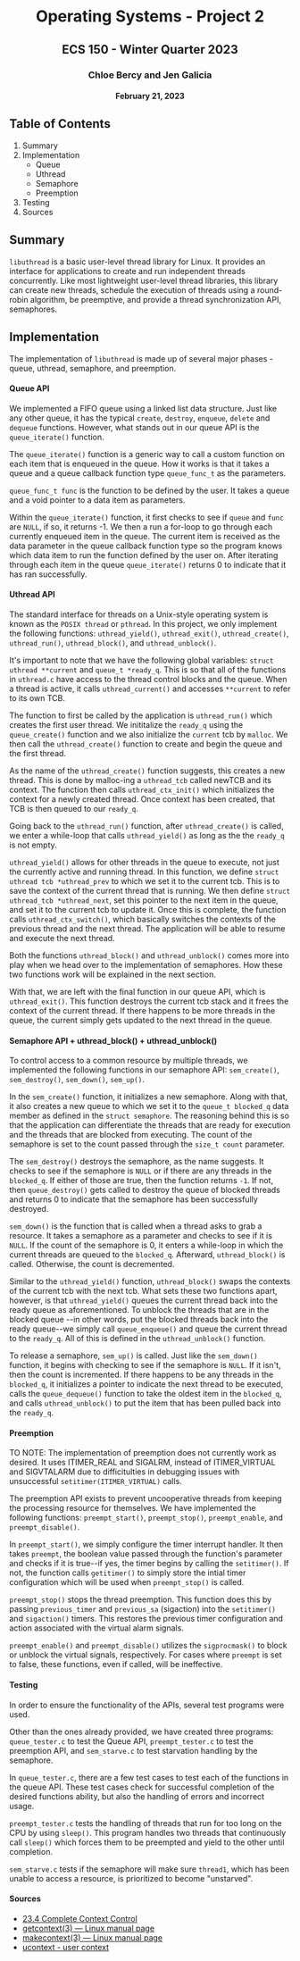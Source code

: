 <h1 align = "center"> Operating Systems - Project 2 </h1>
<h2 align = "center"> ECS 150 - Winter Quarter 2023 </h2>
<h3 align = "center"> Chloe Bercy and Jen Galicia </h3>
<h4 align = "center"> February 21, 2023 </h4>

## Table of Contents
1. Summary
2. Implementation
    * Queue
    * Uthread
    * Semaphore
    * Preemption
3. Testing
4. Sources

## Summary
`libuthread` is a basic user-level thread library for Linux. It provides an 
interface for applications to create and run independent threads concurrently.
Like most lightweight user-level thread libraries, this library can create new 
threads, schedule the execution of threads using a round-robin algorithm, be 
preemptive, and provide a thread synchronization API, semaphores.

## Implementation
The implementation of `libuthread` is made up of several major phases - queue, 
uthread, semaphore, and preemption.

#### Queue API
We implemented a FIFO queue using a linked list data structure. Just like any 
other queue, it has the typical `create`, `destroy`, `enqueue`, `delete` and 
`dequeue` functions. However, what stands out in our queue API is the 
`queue_iterate()` function.

The `queue_iterate()` function is a generic way to call a custom function on 
each item that is enqueued in the queue. How it works is that it takes a queue 
and a queue callback function type `queue_func_t` as the parameters. 

`queue_func_t func` is the function to be defined by the user. It takes a queue 
and a void pointer to a data item as parameters. 

Within the `queue_iterate()` function, it first checks to see if `queue` and 
`func` are `NULL`, if so, it returns -1. We then a run a for-loop to go through 
each currently enqueued item in the queue. The current item is received as the 
data parameter in the queue callback function type so the program knows which 
data item to run the function defined by the user on. After iterating through 
each item in the queue `queue_iterate()` returns 0 to indicate that it has ran 
successfully. 

#### Uthread API
The standard interface for threads on a Unix-style operating system is known as 
the `POSIX thread` or `pthread`. In this project, we only implement the 
following functions: `uthread_yield()`, `uthread_exit()`, `uthread_create()`, 
`uthread_run()`, `uthread_block()`, and `uthread_unblock()`.

It's important to note that we have the following global variables: 
`struct uthread **current` and `queue_t *ready_q`. This is so that all of the 
functions in `uthread.c` have access to the thread control blocks and the queue. 
When a thread is active, it calls `uthread_current()` and accesses `**current` 
to refer to its own TCB.

The function to first be called by the application is `uthread_run()` which 
creates the first user thread. We inititalize the `ready_q` using the 
`queue_create()` function and we also initialize the `current` tcb by `malloc`. 
We then call the `uthread_create()` function to create and begin the queue and 
the first thread. 

As the name of the `uthread_create()` function suggests, this creates a new 
thread. This is done by malloc-ing a `uthread_tcb` called newTCB and its 
context. The function then calls `uthread_ctx_init()` which initializes the 
context for a newly created thread. Once context has been created, that TCB is 
then queued to our `ready_q`.

Going back to the `uthread_run()` function, after `uthread_create()` is called, 
we enter a while-loop that calls `uthread_yield()` as long as the the `ready_q` 
is not empty. 

`uthread_yield()` allows for other threads in the queue to execute, not just the
currently active and running thread. In this function, we define 
`struct uthread tcb *uthread_prev` to which we set it to the current tcb. This 
is to save the context of the current thread that is running. We then define 
`struct uthread_tcb *uthread_next`, set this pointer to the next item in the 
queue, and set it to the current tcb to update it. Once this is complete, the 
function calls `uthread_ctx_switch()`, which basically switches the contexts of
the previous thread and the next thread. The application will be able to 
resume and execute the next thread. 

Both the functions `uthread_block()` and `uthread_unblock()` comes more into 
play when we head over to the implementation of semaphores. How these two 
functions work will be explained in the next section.

With that, we are left with the final function in our queue API, which is 
`uthread_exit()`. This function destroys the current tcb stack and it frees the 
context of the current thread. If there happens to be more threads in the queue,
the current simply gets updated to the next thread in the queue. 

#### Semaphore API + uthread_block() + uthread_unblock()
To control access to a common resource by multiple threads, we implemented the 
following functions in our semaphore API: `sem_create()`, `sem_destroy()`, 
`sem_down()`, `sem_up()`.

In the `sem_create()` function, it initializes a new semaphore. Along with that,
it also creates a new queue to which we set it to the `queue_t blocked_q` data 
member as defined in the `struct semaphore`. The reasoning behind this is so 
that the application can differentiate the threads that are ready for execution 
and the threads that are blocked from executing. The count of the semaphore is 
set to the count passed through the `size_t count` parameter. 

The `sem_destroy()` destroys the semaphore, as the name suggests. It checks to 
see if the semaphore is `NULL` or if there are any threads in the `blocked_q`. 
If either of those are true, then the function returns `-1`. If not, then 
`queue_destroy()` gets called to destroy the queue of blocked threads and 
returns 0 to indicate that the semaphore has been successfully destroyed. 

`sem_down()` is the function that is called when a thread asks to grab a 
resource. It takes a semaphore as a parameter and checks to see if it is `NULL`.
If the count of the semaphore is 0, it enters a while-loop in which the current 
threads are queued to the `blocked_q`. Afterward, `uthread_block()` is called. 
Otherwise, the count is decremented.

Similar to the `uthread_yield()` function, `uthread_block()` swaps the contexts 
of the current tcb with the next tcb. What sets these two functions apart, 
however, is that `uthread_yield()` queues the current thread back into the ready
queue as aforementioned. To unblock the threads that are in the blocked queue
--in other words, put the blocked threads back into the ready queue--we simply 
call `queue_enqueue()` and queue the current thread to the `ready_q`. All of 
this is defined in the `uthread_unblock()` function. 

To release a semaphore, `sem_up()` is called. Just like the `sem_down()` 
function, it begins with checking to see if the semaphore is `NULL`. If it 
isn't, then the count is incremented. If there happens to be any threads in the 
`blocked_q`, it initializes a pointer to indicate the next thread to be 
executed, calls the `queue_dequeue()` function to take the oldest item in the 
`blocked_q`, and calls `uthread_unblock()` to put the item that has been pulled 
back into the `ready_q`.

#### Preemption
TO NOTE: The implementation of preemption does not currently work as desired.
It uses ITIMER_REAL and SIGALRM, instead of ITIMER_VIRTUAL and SIGVTALARM due to
difficitulties in debugging issues with unsuccessful `setitimer(ITIMER_VIRTUAL)`
calls. 

The preemption API exists to prevent uncooperative threads from keeping the 
processing resource for themselves. We have implemented the following functions:
`preempt_start()`, `preempt_stop()`, `preempt_enable`, and `preempt_disable()`. 

In `preempt_start()`, we simply configure the timer interrupt handler. It then 
takes `preempt`, the boolean value passed through the function's parameter and 
checks if it is true--if yes, the timer begins by calling the `setitimer()`. If 
not, the function calls `getitimer()` to simply store the intial timer 
configuration which will be used when `preempt_stop()` is called. 

`preempt_stop()` stops the thread preemption. This function does this by passing 
`previous_timer` and `previous_sa` (sigaction) into the `setitimer()` and 
`sigaction()` timers. This restores the previous timer configuration and action
associated with the virtual alarm signals.

`preempt_enable()` and `preempt_disable()` utilizes the `sigprocmask()` to block
or unblock the virtual signals, respectively. For cases where `preempt` is set 
to false, these functions, even if called, will be ineffective.

#### Testing
In order to ensure the functionality of the APIs, several test programs were
used.

Other than the ones already provided, we have created three programs: 
`queue_tester.c` to test the Queue API, `preempt_tester.c` to test the 
preemption API, and `sem_starve.c` to test starvation handling by the semaphore. 

In `queue_tester.c`, there are a few test cases to test each of the functions in
the queue API. These test cases check for successful completion of the desired
functions ability, but also the handling of errors and incorrect usage.  

`preempt_tester.c` tests the handling of threads that run for too long on the 
CPU by using `sleep()`. This program handles two threads that continuously call
`sleep()` which forces them to be preempted and yield to the other until 
completion. 

`sem_starve.c` tests if the semaphore will make sure `thread1`, which has been
unable to access a resource, is prioritized to become "unstarved".

#### Sources
- [23.4 Complete Context Control](https://www.gnu.org/software/libc/manual/2.36/html_mono/libc.html#index-getcontext)
- [getcontext(3) — Linux manual page](https://man7.org/linux/man-pages/man3/getcontext.3.html)
- [makecontext(3) — Linux manual page](https://man7.org/linux/man-pages/man3/makecontext.3.html)
- [ucontext - user context](https://pubs.opengroup.org/onlinepubs/7908799/xsh/ucontext.h.html)